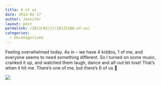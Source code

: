 ```yaml
---
title: 6 of us
date: 2013-02-17
author: Jennifer
layout: post
permalink: /2013/02/17/20132166-of-us/
categories:
  - Uncategorized
---
```

Feeling overwhelmed today. As in &#8211; we have 4 kiddos, 1 of me, and everyone seems to need something different. So I turned on some music, cranked it up, and watched them laugh, dance and all-out let lose! That&#8217;s when it hit me. There&#8217;s one of me, but there&#8217;s 6 of us 🙂<br style="color: rgb(0, 0, 0); font-family: Helvetica; font-size: medium; letter-spacing: normal; line-height: normal; " />

![](http://static1.squarespace.com/static/50db6bb3e4b015296cd43789/50dfa5b1e4b0dc6320e0b5ea/51214f7de4b02be7eddc9d84/1363551052038/iphone-%28null%29-0.jpg)
